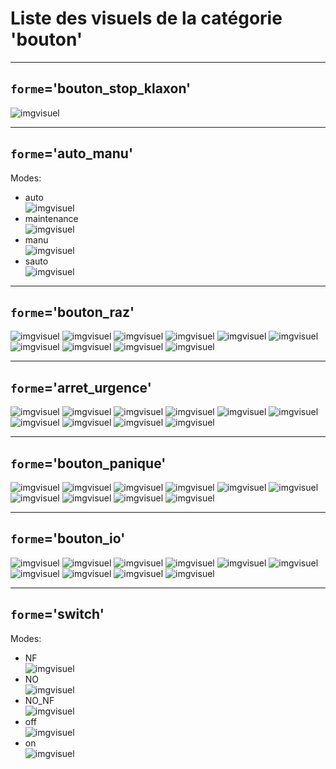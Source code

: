 
# Liste des visuels de la catégorie 'bouton'

---
## `forme`='bouton_stop_klaxon'

![imgvisuel](https://static.abls-habitat.fr/img/bouton_stop_klaxon.png)

---
## `forme`='auto_manu'

Modes:

* auto<br>
![imgvisuel](https://static.abls-habitat.fr/img/auto_manu_auto.svg)
* maintenance<br>
![imgvisuel](https://static.abls-habitat.fr/img/auto_manu_maintenance.svg)
* manu<br>
![imgvisuel](https://static.abls-habitat.fr/img/auto_manu_manu.svg)
* sauto<br>
![imgvisuel](https://static.abls-habitat.fr/img/auto_manu_sauto.svg)


---
## `forme`='bouton_raz'

![imgvisuel](https://static.abls-habitat.fr/img/bouton_raz_white.png)
![imgvisuel](https://static.abls-habitat.fr/img/bouton_raz_lightblue.png)
![imgvisuel](https://static.abls-habitat.fr/img/bouton_raz_blue.png)
![imgvisuel](https://static.abls-habitat.fr/img/bouton_raz_darkgreen.png)
![imgvisuel](https://static.abls-habitat.fr/img/bouton_raz_gray.png)
![imgvisuel](https://static.abls-habitat.fr/img/bouton_raz_green.png)
![imgvisuel](https://static.abls-habitat.fr/img/bouton_raz_orange.png)
![imgvisuel](https://static.abls-habitat.fr/img/bouton_raz_red.png)
![imgvisuel](https://static.abls-habitat.fr/img/bouton_raz_yellow.png)
![imgvisuel](https://static.abls-habitat.fr/img/bouton_raz_black.png)

---
## `forme`='arret_urgence'

![imgvisuel](https://static.abls-habitat.fr/img/arret_urgence_white.png)
![imgvisuel](https://static.abls-habitat.fr/img/arret_urgence_lightblue.png)
![imgvisuel](https://static.abls-habitat.fr/img/arret_urgence_blue.png)
![imgvisuel](https://static.abls-habitat.fr/img/arret_urgence_darkgreen.png)
![imgvisuel](https://static.abls-habitat.fr/img/arret_urgence_gray.png)
![imgvisuel](https://static.abls-habitat.fr/img/arret_urgence_green.png)
![imgvisuel](https://static.abls-habitat.fr/img/arret_urgence_orange.png)
![imgvisuel](https://static.abls-habitat.fr/img/arret_urgence_red.png)
![imgvisuel](https://static.abls-habitat.fr/img/arret_urgence_yellow.png)
![imgvisuel](https://static.abls-habitat.fr/img/arret_urgence_black.png)

---
## `forme`='bouton_panique'

![imgvisuel](https://static.abls-habitat.fr/img/bouton_panique_white.png)
![imgvisuel](https://static.abls-habitat.fr/img/bouton_panique_lightblue.png)
![imgvisuel](https://static.abls-habitat.fr/img/bouton_panique_blue.png)
![imgvisuel](https://static.abls-habitat.fr/img/bouton_panique_darkgreen.png)
![imgvisuel](https://static.abls-habitat.fr/img/bouton_panique_gray.png)
![imgvisuel](https://static.abls-habitat.fr/img/bouton_panique_green.png)
![imgvisuel](https://static.abls-habitat.fr/img/bouton_panique_orange.png)
![imgvisuel](https://static.abls-habitat.fr/img/bouton_panique_red.png)
![imgvisuel](https://static.abls-habitat.fr/img/bouton_panique_yellow.png)
![imgvisuel](https://static.abls-habitat.fr/img/bouton_panique_black.png)

---
## `forme`='bouton_io'

![imgvisuel](https://static.abls-habitat.fr/img/bouton_io_white.svg)
![imgvisuel](https://static.abls-habitat.fr/img/bouton_io_lightblue.svg)
![imgvisuel](https://static.abls-habitat.fr/img/bouton_io_blue.svg)
![imgvisuel](https://static.abls-habitat.fr/img/bouton_io_darkgreen.svg)
![imgvisuel](https://static.abls-habitat.fr/img/bouton_io_gray.svg)
![imgvisuel](https://static.abls-habitat.fr/img/bouton_io_green.svg)
![imgvisuel](https://static.abls-habitat.fr/img/bouton_io_orange.svg)
![imgvisuel](https://static.abls-habitat.fr/img/bouton_io_red.svg)
![imgvisuel](https://static.abls-habitat.fr/img/bouton_io_yellow.svg)
![imgvisuel](https://static.abls-habitat.fr/img/bouton_io_black.svg)

---
## `forme`='switch'

Modes:

* NF<br>
![imgvisuel](https://static.abls-habitat.fr/img/switch_NF.svg)
* NO<br>
![imgvisuel](https://static.abls-habitat.fr/img/switch_NO.svg)
* NO_NF<br>
![imgvisuel](https://static.abls-habitat.fr/img/switch_NO_NF.svg)
* off<br>
![imgvisuel](https://static.abls-habitat.fr/img/switch_off.svg)
* on<br>
![imgvisuel](https://static.abls-habitat.fr/img/switch_on.svg)


